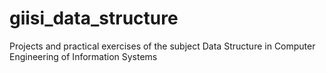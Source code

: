 # giisi_data_structure
Projects and practical exercises of the subject Data Structure in Computer Engineering of Information Systems
